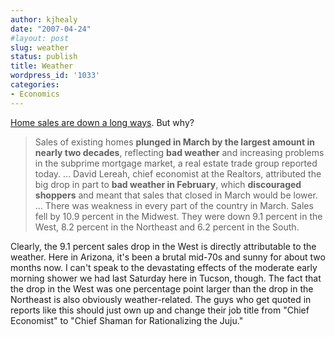 ```yaml
---
author: kjhealy
date: "2007-04-24"
#layout: post
slug: weather
status: publish
title: Weather
wordpress_id: '1033'
categories:
- Economics
---
```


[Home sales are down a long ways](http://www.nytimes.com/2007/04/24/business/24wire-homesales.html?ei=5090&en=1001eb4fbc010653&ex=1335067200&partner=rssuserland&emc=rss&pagewanted=print). But why?

> Sales of existing homes **plunged in March by the largest amount in nearly two decades**, reflecting **bad weather** and increasing problems in the subprime mortgage market, a real estate trade group reported today. ... David Lereah, chief economist at the Realtors, attributed the big drop in part to **bad weather in February**, which **discouraged shoppers** and meant that sales that closed in March would be lower. ... There was weakness in every part of the country in March. Sales fell by 10.9 percent in the Midwest. They were down 9.1 percent in the West, 8.2 percent in the Northeast and 6.2 percent in the South.

Clearly, the 9.1 percent sales drop in the West is directly attributable to the weather. Here in Arizona, it's been a brutal mid-70s and sunny for about two months now. I can't speak to the devastating effects of the moderate early morning shower we had last Saturday here in Tucson, though. The fact that the drop in the West was one percentage point larger than the drop in the Northeast is also obviously weather-related. The guys who get quoted in reports like this should just own up and change their job title from "Chief Economist" to "Chief Shaman for Rationalizing the Juju."
